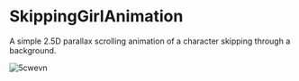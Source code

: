 # SkippingGirlAnimation
A simple 2.5D parallax scrolling animation of a character skipping through a background.


![5cwevn](https://user-images.githubusercontent.com/85016545/121676056-132f8880-caac-11eb-9dd6-a729f1a9f839.gif)
